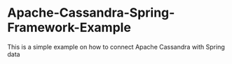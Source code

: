 # Apache-Cassandra-Spring-Framework-Example
This is a simple example on how to connect Apache Cassandra with Spring data
